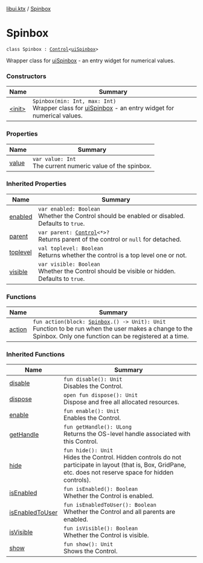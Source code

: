 [libui.ktx](../README.md) / [Spinbox](README.md)

# Spinbox

`class Spinbox : `[`Control`](../-control/README.md)`<`[`uiSpinbox`](../../libui/ui-spinbox.md)`>`

Wrapper class for [uiSpinbox](../../libui/ui-spinbox.md) - an entry widget for numerical values.

### Constructors

| Name | Summary |
|---|---|
| [&lt;init&gt;](-init-.md) | `Spinbox(min: Int, max: Int)`<br>Wrapper class for [uiSpinbox](../../libui/ui-spinbox.md) - an entry widget for numerical values. |

### Properties

| Name | Summary |
|---|---|
| [value](value.md) | `var value: Int`<br>The current numeric value of the spinbox. |

### Inherited Properties

| Name | Summary |
|---|---|
| [enabled](../-control/enabled.md) | `var enabled: Boolean`<br>Whether the Control should be enabled or disabled. Defaults to `true`. |
| [parent](../-control/parent.md) | `var parent: `[`Control`](../-control/README.md)`<*>?`<br>Returns parent of the control or `null` for detached. |
| [toplevel](../-control/toplevel.md) | `val toplevel: Boolean`<br>Returns whether the control is a top level one or not. |
| [visible](../-control/visible.md) | `var visible: Boolean`<br>Whether the Control should be visible or hidden. Defaults to `true`. |

### Functions

| Name | Summary |
|---|---|
| [action](action.md) | `fun action(block: `[`Spinbox`](README.md)`.() -> Unit): Unit`<br>Function to be run when the user makes a change to the Spinbox. Only one function can be registered at a time. |

### Inherited Functions

| Name | Summary |
|---|---|
| [disable](../-control/disable.md) | `fun disable(): Unit`<br>Disables the Control. |
| [dispose](../-control/dispose.md) | `open fun dispose(): Unit`<br>Dispose and free all allocated resources. |
| [enable](../-control/enable.md) | `fun enable(): Unit`<br>Enables the Control. |
| [getHandle](../-control/get-handle.md) | `fun getHandle(): ULong`<br>Returns the OS-level handle associated with this Control. |
| [hide](../-control/hide.md) | `fun hide(): Unit`<br>Hides the Control. Hidden controls do not participate in layout (that is, Box, GridPane, etc. does not reserve space for hidden controls). |
| [isEnabled](../-control/is-enabled.md) | `fun isEnabled(): Boolean`<br>Whether the Control is enabled. |
| [isEnabledToUser](../-control/is-enabled-to-user.md) | `fun isEnabledToUser(): Boolean`<br>Whether the Control and all parents are enabled. |
| [isVisible](../-control/is-visible.md) | `fun isVisible(): Boolean`<br>Whether the Control is visible. |
| [show](../-control/show.md) | `fun show(): Unit`<br>Shows the Control. |

